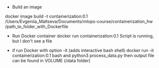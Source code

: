 - Build an image

docker image build -t containerization:0.1 /Users/Evgeniia_Maltseva/Documents/mlops-course/containerization_hw 
/path_to_folder_with_Dockerfile

- Run Docker container
docker run containerization:0.1
Script is running, but I don't see a file

- if run Docker with option -it (adds interactive bash shell)
docker run -it containerization:0.1  bash
and
python3 process_data.py
then output file can be found in VOLUME (/data folder)

